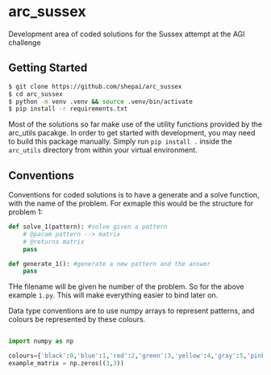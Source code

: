 # arc_sussex
Development area of coded solutions for the Sussex attempt at the AGI challenge

## Getting Started 

```sh
$ git clone https://github.com/shepai/arc_sussex
$ cd arc_sussex 
$ python -m venv .venv && source .venv/bin/activate 
$ pip install -r requirements.txt 
```

Most of the solutions so far make use of the utility functions provided by the arc_utils pacakge. In order to get started with development, you may need to build this package manually. Simply run `pip install .` inside the `arc_utils` directory from within your virtual environment. 


## Conventions
Conventions for coded solutions is to have a generate and a solve function, with the name of the problem. For exmaple this would be the structure for problem 1:

```python
def solve_1(pattern): #solve given a pattern
    # @param pattern --> matrix
    # @returns matrix
    pass

def generate_1(): #generate a new pattern and the answer
    pass
```

THe filename will be given he number of the problem. So for the above example ```1.py```. This will make everything easier to bind later on.

Data type conventions are to use numpy arrays to represent patterns, and colours be represented by these colours.

```python

import numpy as np

colours={'black':0,'blue':1,'red':2,'green':3,'yellow':4,'gray':5,'pink':6,'orange':7,'light-blue':8,'maroon':9}
example_matrix = np.zeros((3,3))
```
